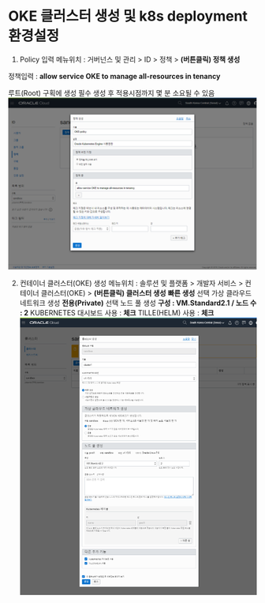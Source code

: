 # OKE 클러스터 생성 및 k8s deployment 환경설정

1. Policy 입력
 메뉴위치 : 거버넌스 및 관리 > ID > 정책 > **(버튼클릭) 정책 생성**
 
 정책입력 : **allow service OKE to manage all-resources in tenancy**
 
 루트(Root) 구획에 생성 필수
 생성 후 적용시점까지 몇 분 소요될 수 있음
 ![](resources/images/image01.png)
 
 2. 컨테이너 클러스터(OKE) 생성
 메뉴위치 : 솔루션 및 플랫폼 > 개발자 서비스 > 컨테이너 클러스터(OKE) > **(버튼클릭) 클러스터 생성**
 **빠른 생성** 선택
 가상 클라우드 네트워크 생성 **전용(Private)** 선택
 노드 풀 생성 **구성 : VM.Standard2.1 / 노드 수 : 2**
 KUBERNETES 대시보드 사용 : **체크**
 TILLE(HELM) 사용 : **체크**
 ![](resources/images/image02.png)

